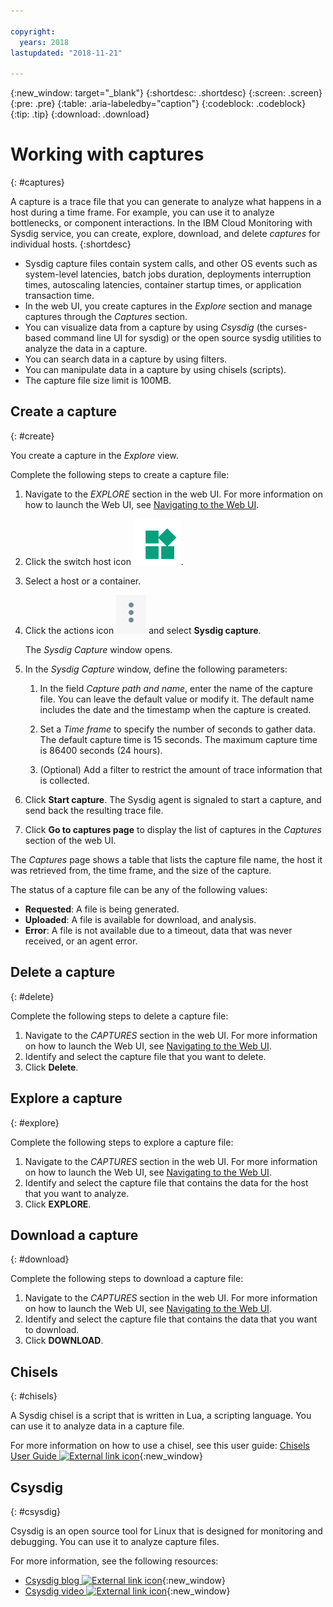 ```yaml
---

copyright:
  years: 2018
lastupdated: "2018-11-21"

---
```


{:new_window: target="_blank"}
{:shortdesc: .shortdesc}
{:screen: .screen}
{:pre: .pre}
{:table: .aria-labeledby="caption"}
{:codeblock: .codeblock}
{:tip: .tip}
{:download: .download}

# Working with captures
{: #captures}

A capture is a trace file that you can generate to analyze what happens in a host during a time frame. For example, you can use it to analyze bottlenecks, or component interactions. In the IBM Cloud Monitoring with Sysdig service, you can create, explore, download, and delete *captures* for individual hosts. 
{:shortdesc}

* Sysdig capture files contain system calls, and other OS events such as system-level latencies, batch jobs duration, deployments interruption times, autoscaling latencies, container startup times, or application transaction time.  
* In the web UI, you create captures in the *Explore* section and manage captures through the *Captures* section.
* You can visualize data from a capture by using *Csysdig* (the curses-based command line UI for sysdig) or the open source sysdig utilities to analyze the data in a capture.
* You can search data in a capture by using filters.
* You can manipulate data in a capture by using chisels (scripts). 
* The capture file size limit is 100MB.



## Create a capture
{: #create}

You create a capture in the *Explore* view.

Complete the following steps to create a capture file:

1. Navigate to the *EXPLORE* section in the web UI. For more information on how to launch the Web UI, see [Navigating to the Web UI](/docs/services/Monitoring-with-Sysdig/launch.html#launch).

2. Click the switch host icon ![switch host icon](images/switch_hosts.png).

3. Select a host or a container.

4. Click the actions icon ![three dots icon](images/actions.png) and select **Sysdig capture**.

    The *Sysdig Capture* window opens.

5. In the *Sysdig Capture* window, define the following parameters:

    1. In the field *Capture path and name*, enter the name of the capture file. You can leave the default value or modify it. The default name includes the date and the timestamp when the capture is created. 

    2. Set a *Time frame* to specify the number of seconds to gather data. The default capture time is 15 seconds. The maximum capture time is 86400 seconds (24 hours). 

    3. (Optional) Add a filter to restrict the amount of trace information that is collected. 

6. Click **Start capture**. The Sysdig agent is signaled to start a capture, and send back the resulting trace file. 

7. Click **Go to captures page** to display the list of captures in the *Captures* section of the web UI. 

The *Captures* page shows a table that lists the capture file name, the host it was retrieved from, the time frame, and the size of the capture. 

The status of a capture file can be any of the following values:
* **Requested**: A file is being generated.
* **Uploaded**:  A file is available for download, and analysis.
* **Error**: A file is not available due to a timeout, data that was never received, or an agent error.



## Delete a capture
{: #delete}

Complete the following steps to delete a capture file:

1. Navigate to the *CAPTURES* section in the web UI. For more information on how to launch the Web UI, see [Navigating to the Web UI](/docs/services/Monitoring-with-Sysdig/launch.html#launch).
2. Identify and select the capture file that you want to delete.
3. Click **Delete**.



## Explore a capture
{: #explore}

Complete the following steps to explore a capture file:

1. Navigate to the *CAPTURES* section in the web UI. For more information on how to launch the Web UI, see [Navigating to the Web UI](/docs/services/Monitoring-with-Sysdig/launch.html#launch).
2. Identify and select the capture file that contains the data for the host that you want to analyze.
3. Click **EXPLORE**.



## Download a capture
{: #download}

Complete the following steps to download a capture file:

1. Navigate to the *CAPTURES* section in the web UI. For more information on how to launch the Web UI, see [Navigating to the Web UI](/docs/services/Monitoring-with-Sysdig/launch.html#launch).
2. Identify and select the capture file that contains the data that you want to download.
3. Click **DOWNLOAD**.


## Chisels
{: #chisels}

A Sysdig chisel is a script that is written in Lua, a scripting language. You can use it to analyze data in a capture file. 

For more information on how to use a chisel, see this user guide: [Chisels User Guide ![External link icon](../../icons/launch-glyph.svg "External link icon")](https://github.com/draios/sysdig/wiki/Chisels-User-Guide){:new_window}



## Csysdig
{: #csysdig}

Csysdig is an open source tool for Linux that is designed for monitoring and debugging. You can use it to analyze capture files. 

For more information, see the following resources:
* [Csysdig blog ![External link icon](../../icons/launch-glyph.svg "External link icon")](https://sysdig.com/blog/csysdig-explained-visually/){:new_window}
* [Csysdig video ![External link icon](../../icons/launch-glyph.svg "External link icon")](https://www.youtube.com/watch?v=UJ4wVrbP-Q8){:new_window}


